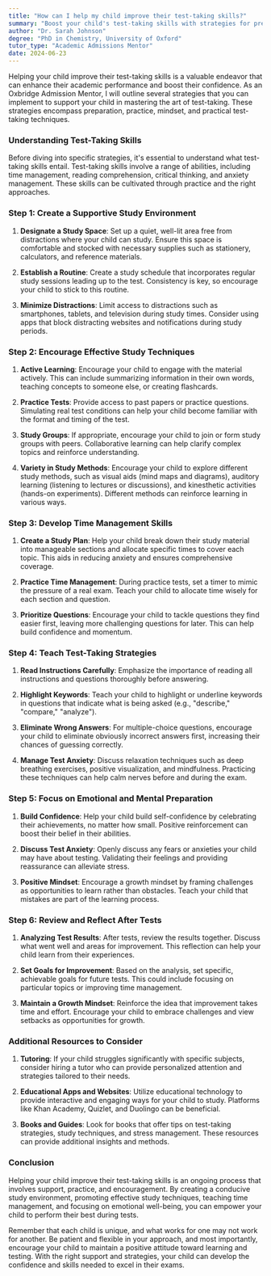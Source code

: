 ```yaml
---
title: "How can I help my child improve their test-taking skills?"
summary: "Boost your child's test-taking skills with strategies for preparation, practice, mindset, and techniques to enhance their academic performance and confidence."
author: "Dr. Sarah Johnson"
degree: "PhD in Chemistry, University of Oxford"
tutor_type: "Academic Admissions Mentor"
date: 2024-06-23
---
```


Helping your child improve their test-taking skills is a valuable endeavor that can enhance their academic performance and boost their confidence. As an Oxbridge Admission Mentor, I will outline several strategies that you can implement to support your child in mastering the art of test-taking. These strategies encompass preparation, practice, mindset, and practical test-taking techniques.

### Understanding Test-Taking Skills

Before diving into specific strategies, it's essential to understand what test-taking skills entail. Test-taking skills involve a range of abilities, including time management, reading comprehension, critical thinking, and anxiety management. These skills can be cultivated through practice and the right approaches.

### Step 1: Create a Supportive Study Environment

1. **Designate a Study Space**: Set up a quiet, well-lit area free from distractions where your child can study. Ensure this space is comfortable and stocked with necessary supplies such as stationery, calculators, and reference materials.

2. **Establish a Routine**: Create a study schedule that incorporates regular study sessions leading up to the test. Consistency is key, so encourage your child to stick to this routine.

3. **Minimize Distractions**: Limit access to distractions such as smartphones, tablets, and television during study times. Consider using apps that block distracting websites and notifications during study periods.

### Step 2: Encourage Effective Study Techniques

1. **Active Learning**: Encourage your child to engage with the material actively. This can include summarizing information in their own words, teaching concepts to someone else, or creating flashcards.

2. **Practice Tests**: Provide access to past papers or practice questions. Simulating real test conditions can help your child become familiar with the format and timing of the test.

3. **Study Groups**: If appropriate, encourage your child to join or form study groups with peers. Collaborative learning can help clarify complex topics and reinforce understanding.

4. **Variety in Study Methods**: Encourage your child to explore different study methods, such as visual aids (mind maps and diagrams), auditory learning (listening to lectures or discussions), and kinesthetic activities (hands-on experiments). Different methods can reinforce learning in various ways.

### Step 3: Develop Time Management Skills

1. **Create a Study Plan**: Help your child break down their study material into manageable sections and allocate specific times to cover each topic. This aids in reducing anxiety and ensures comprehensive coverage.

2. **Practice Time Management**: During practice tests, set a timer to mimic the pressure of a real exam. Teach your child to allocate time wisely for each section and question.

3. **Prioritize Questions**: Encourage your child to tackle questions they find easier first, leaving more challenging questions for later. This can help build confidence and momentum.

### Step 4: Teach Test-Taking Strategies

1. **Read Instructions Carefully**: Emphasize the importance of reading all instructions and questions thoroughly before answering.

2. **Highlight Keywords**: Teach your child to highlight or underline keywords in questions that indicate what is being asked (e.g., "describe," "compare," "analyze").

3. **Eliminate Wrong Answers**: For multiple-choice questions, encourage your child to eliminate obviously incorrect answers first, increasing their chances of guessing correctly.

4. **Manage Test Anxiety**: Discuss relaxation techniques such as deep breathing exercises, positive visualization, and mindfulness. Practicing these techniques can help calm nerves before and during the exam.

### Step 5: Focus on Emotional and Mental Preparation

1. **Build Confidence**: Help your child build self-confidence by celebrating their achievements, no matter how small. Positive reinforcement can boost their belief in their abilities.

2. **Discuss Test Anxiety**: Openly discuss any fears or anxieties your child may have about testing. Validating their feelings and providing reassurance can alleviate stress.

3. **Positive Mindset**: Encourage a growth mindset by framing challenges as opportunities to learn rather than obstacles. Teach your child that mistakes are part of the learning process.

### Step 6: Review and Reflect After Tests

1. **Analyzing Test Results**: After tests, review the results together. Discuss what went well and areas for improvement. This reflection can help your child learn from their experiences.

2. **Set Goals for Improvement**: Based on the analysis, set specific, achievable goals for future tests. This could include focusing on particular topics or improving time management.

3. **Maintain a Growth Mindset**: Reinforce the idea that improvement takes time and effort. Encourage your child to embrace challenges and view setbacks as opportunities for growth.

### Additional Resources to Consider

1. **Tutoring**: If your child struggles significantly with specific subjects, consider hiring a tutor who can provide personalized attention and strategies tailored to their needs.

2. **Educational Apps and Websites**: Utilize educational technology to provide interactive and engaging ways for your child to study. Platforms like Khan Academy, Quizlet, and Duolingo can be beneficial.

3. **Books and Guides**: Look for books that offer tips on test-taking strategies, study techniques, and stress management. These resources can provide additional insights and methods.

### Conclusion

Helping your child improve their test-taking skills is an ongoing process that involves support, practice, and encouragement. By creating a conducive study environment, promoting effective study techniques, teaching time management, and focusing on emotional well-being, you can empower your child to perform their best during tests.

Remember that each child is unique, and what works for one may not work for another. Be patient and flexible in your approach, and most importantly, encourage your child to maintain a positive attitude toward learning and testing. With the right support and strategies, your child can develop the confidence and skills needed to excel in their exams.
    